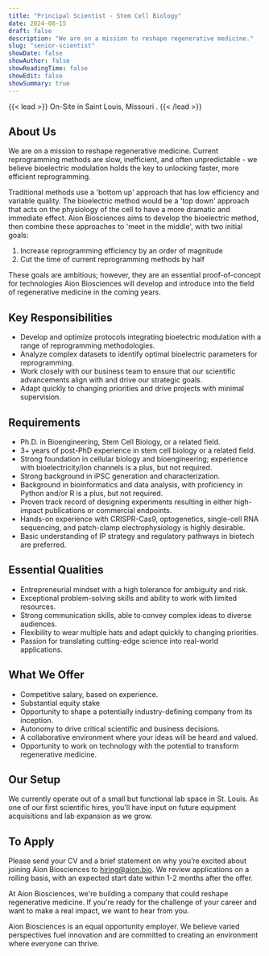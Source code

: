 ```yaml
---
title: "Principal Scientist - Stem Cell Biology"
date: 2024-08-15
draft: false
description: "We are on a mission to reshape regenerative medicine."
slug: "senior-scientist"
showDate: false
showAuthor: false
showReadingTime: false
showEdit: false
showSummary: true
---
```

{{< lead >}}
On-Site in Saint Louis, Missouri                                 .
{{< /lead >}}

## About Us
We are on a mission to reshape regenerative medicine. Current reprogramming methods are slow, inefficient, and often unpredictable - we believe bioelectric modulation holds the key to unlocking faster, more efficient reprogramming. 

Traditional methods use a 'bottom up' approach that has low efficiency and variable quality. The bioelectric method would be a 'top down' approach that acts on the physiology of the cell to have a more dramatic and immediate effect. Aion Biosciences aims to develop the bioelectric method, then combine these approaches to 'meet in the middle', with two initial goals: 

1) Increase reprogramming efficiency by an order of magnitude 
2) Cut the time of current reprogramming methods by half

These goals are ambitious; however, they are an essential proof-of-concept for technologies Aion Biosciences will develop and introduce into the field of regenerative medicine in the coming years.

## Key Responsibilities
- Develop and optimize protocols integrating bioelectric modulation with a range of reprogramming methodologies. 
- Analyze complex datasets to identify optimal bioelectric parameters for reprogramming.
- Work closely with our business team to ensure that our scientific advancements align with and drive our strategic goals.
- Adapt quickly to changing priorities and drive projects with minimal supervision.

## Requirements
- Ph.D. in Bioengineering, Stem Cell Biology, or a related field.
- 3+ years of post-PhD experience in stem cell biology or a related field.
- Strong foundation in cellular biology and bioengineering; experience with bioelectricity/ion channels is a plus, but not required.
- Strong background in iPSC generation and characterization.
- Background in bioinformatics and data analysis, with proficiency in Python and/or R is a plus, but not required.
- Proven track record of designing experiments resulting in either high-impact publications or commercial endpoints.
- Hands-on experience with CRISPR-Cas9, optogenetics, single-cell RNA sequencing, and patch-clamp electrophysiology is highly desirable.
- Basic understanding of IP strategy and regulatory pathways in biotech are preferred.

## Essential Qualities
- Entrepreneurial mindset with a high tolerance for ambiguity and risk.
- Exceptional problem-solving skills and ability to work with limited resources.
- Strong communication skills, able to convey complex ideas to diverse audiences.
- Flexibility to wear multiple hats and adapt quickly to changing priorities.
- Passion for translating cutting-edge science into real-world applications.

## What We Offer
- Competitive salary, based on experience.
- Substantial equity stake
- Opportunity to shape a potentially industry-defining company from its inception.
- Autonomy to drive critical scientific and business decisions.
- A collaborative environment where your ideas will be heard and valued.
- Opportunity to work on technology with the potential to transform regenerative medicine.

## Our Setup
We currently operate out of a small but functional lab space in St. Louis. As one of our first scientific hires, you'll have input on future equipment acquisitions and lab expansion as we grow.

## To Apply
Please send your CV and a brief statement on why you’re excited about joining Aion Biosciences to hiring@aion.bio. We review applications on a rolling basis, with an expected start date within 1-2 months after the offer. 

At Aion Biosciences, we're building a company that could reshape regenerative medicine. If you're ready for the challenge of your career and want to make a real impact, we want to hear from you.

Aion Biosciences is an equal opportunity employer. We believe varied perspectives fuel innovation and are committed to creating an environment where everyone can thrive.